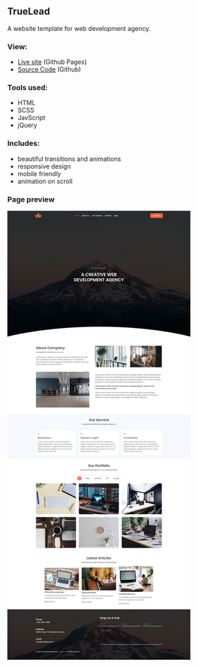 ## TrueLead

A website template for web development agency.

### View:

- [Live site](https://github.com/sam4web/truelead-template/) (Github Pages)
- [Source Code](https://sam4web.github.io/truelead-template/) (Github)

### Tools used:

- HTML
- SCSS
- JavScript
- jQuery

### Includes:

- beautiful transitions and animations
- responsive design
- mobile friendly
- animation on scroll

### Page preview

![project preview](./full-page-preview.png)
